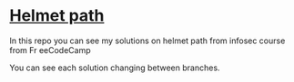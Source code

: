 # [Helmet path](https://www.freecodecamp.org/learn/information-security/)
In this repo you can see my solutions on helmet path from infosec course from Fr
eeCodeCamp

You can see each solution changing between branches.


